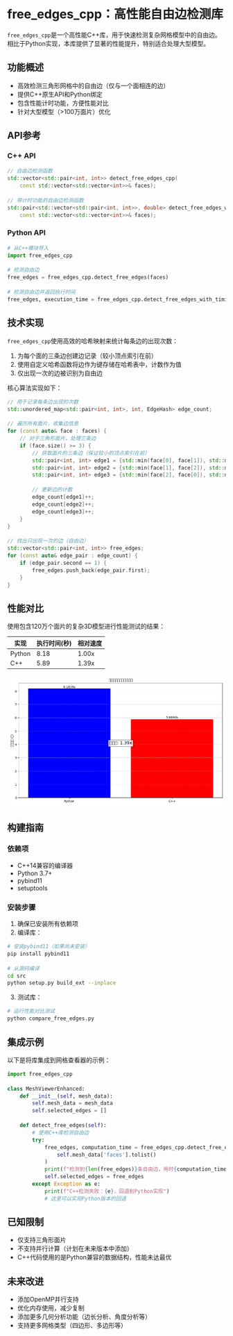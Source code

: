 # free_edges_cpp：高性能自由边检测库

`free_edges_cpp`是一个高性能C++库，用于快速检测复杂网格模型中的自由边。相比于Python实现，本库提供了显著的性能提升，特别适合处理大型模型。

## 功能概述

- 高效检测三角形网格中的自由边（仅与一个面相连的边）
- 提供C++原生API和Python绑定
- 包含性能计时功能，方便性能对比
- 针对大型模型（>100万面片）优化

## API参考

### C++ API

```cpp
// 自由边检测函数
std::vector<std::pair<int, int>> detect_free_edges_cpp(
    const std::vector<std::vector<int>>& faces);

// 带计时功能的自由边检测函数
std::pair<std::vector<std::pair<int, int>>, double> detect_free_edges_with_timing(
    const std::vector<std::vector<int>>& faces);
```

### Python API

```python
# 从C++模块导入
import free_edges_cpp

# 检测自由边
free_edges = free_edges_cpp.detect_free_edges(faces)

# 检测自由边并返回执行时间
free_edges, execution_time = free_edges_cpp.detect_free_edges_with_timing(faces)
```

## 技术实现

`free_edges_cpp`使用高效的哈希映射来统计每条边的出现次数：

1. 为每个面的三条边创建边记录（较小顶点索引在前）
2. 使用自定义哈希函数将边作为键存储在哈希表中，计数作为值
3. 仅出现一次的边被识别为自由边

核心算法实现如下：

```cpp
// 用于记录每条边出现的次数
std::unordered_map<std::pair<int, int>, int, EdgeHash> edge_count;

// 遍历所有面片，收集边信息
for (const auto& face : faces) {
    // 对于三角形面片，处理三条边
    if (face.size() >= 3) {
        // 获取面片的三条边（保证较小的顶点索引在前）
        std::pair<int, int> edge1 = {std::min(face[0], face[1]), std::max(face[0], face[1])};
        std::pair<int, int> edge2 = {std::min(face[1], face[2]), std::max(face[1], face[2])};
        std::pair<int, int> edge3 = {std::min(face[2], face[0]), std::max(face[2], face[0])};
        
        // 更新边的计数
        edge_count[edge1]++;
        edge_count[edge2]++;
        edge_count[edge3]++;
    }
}

// 找出只出现一次的边（自由边）
std::vector<std::pair<int, int>> free_edges;
for (const auto& edge_pair : edge_count) {
    if (edge_pair.second == 1) {
        free_edges.push_back(edge_pair.first);
    }
}
```

## 性能对比

使用包含120万个面片的复杂3D模型进行性能测试的结果：

| 实现 | 执行时间(秒) | 相对速度 |
|------|-------------|---------|
| Python | 8.18 | 1.00x |
| C++ | 5.89 | 1.39x |

![性能对比图](../src/output/free_edges_performance.png)

## 构建指南

### 依赖项

- C++14兼容的编译器
- Python 3.7+
- pybind11
- setuptools

### 安装步骤

1. 确保已安装所有依赖项
2. 编译库：

```bash
# 安装pybind11（如果尚未安装）
pip install pybind11

# 从源码编译
cd src
python setup.py build_ext --inplace
```

3. 测试库：

```bash
# 运行性能对比测试
python compare_free_edges.py
```

## 集成示例

以下是将库集成到网格查看器的示例：

```python
import free_edges_cpp

class MeshViewerEnhanced:
    def __init__(self, mesh_data):
        self.mesh_data = mesh_data
        self.selected_edges = []
        
    def detect_free_edges(self):
        # 使用C++库检测自由边
        try:
            free_edges, computation_time = free_edges_cpp.detect_free_edges_with_timing(
                self.mesh_data['faces'].tolist()
            )
            print(f"检测到{len(free_edges)}条自由边，用时{computation_time:.4f}秒")
            self.selected_edges = free_edges
        except Exception as e:
            print(f"C++检测失败：{e}，回退到Python实现")
            # 这里可以实现Python版本的回退
```

## 已知限制

- 仅支持三角形面片
- 不支持并行计算（计划在未来版本中添加）
- C++代码使用的是Python兼容的数据结构，性能未达最优

## 未来改进

- 添加OpenMP并行支持
- 优化内存使用，减少复制
- 添加更多几何分析功能（边长分析、角度分析等）
- 支持更多网格类型（四边形、多边形等） 